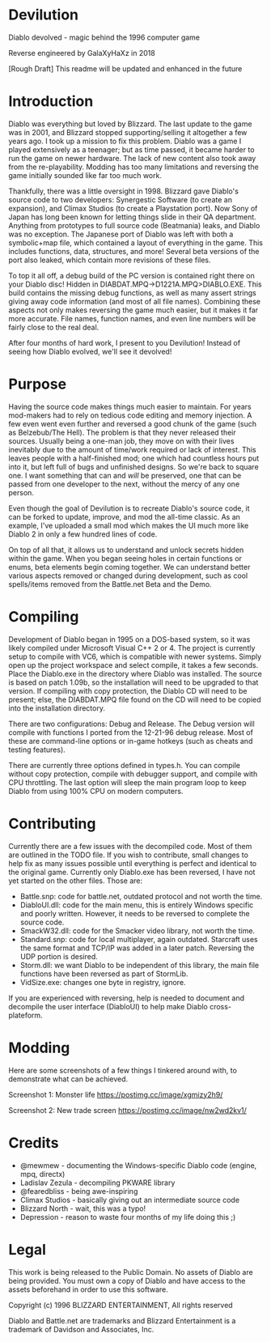 # Devilution
Diablo devolved - magic behind the 1996 computer game

Reverse engineered by GalaXyHaXz in 2018

[Rough Draft] This readme will be updated and enhanced in the future

# Introduction
Diablo was everything but loved by Blizzard. The last update to the game was in 2001, and Blizzard stopped supporting/selling it altogether a few years ago. I took up a mission to fix this problem. Diablo was a game I played extensively as a teenager; but as time passed, it became harder to run the game on newer hardware. The lack of new content also took away from the re-playability. Modding has too many limitations and reversing the game initially sounded like far too much work.

Thankfully, there was a little oversight in 1998. Blizzard gave Diablo's source code to two developers: Synergestic Software (to create an expansion), and Climax Studios (to create a Playstation port). Now Sony of Japan has long been known for letting things slide in their QA department. Anything from prototypes to full source code (Beatmania) leaks, and Diablo was no exception. The Japanese port of Diablo was left with both a symbolic+map file, which contained a layout of everything in the game. This includes functions, data, structures, and more! Several beta versions of the port also leaked, which contain more revisions of these files.

To top it all off, a debug build of the PC version is contained right there on your Diablo disc! Hidden in DIABDAT.MPQ->D1221A.MPQ>DIABLO.EXE. This build contains the missing debug functions, as well as many assert strings giving away code information (and most of all file names). Combining these aspects not only makes reversing the game much easier, but it makes it far more accurate. File names, function names, and even line numbers will be fairly close to the real deal.

After four months of hard work, I present to you Devilution! Instead of seeing how Diablo evolved, we'll see it devolved!

# Purpose
Having the source code makes things much easier to maintain. For years mod-makers had to rely on tedious code editing and memory injection. A few even went even further and reversed a good chunk of the game (such as Belzebub/The Hell). The problem is that they never released their sources. Usually being a one-man job, they move on with their lives inevitably due to the amount of time/work required or lack of interest. This leaves people with a half-finished mod; one which had countless hours put into it, but left full of bugs and unfinished designs. So we're back to square one. I want something that can and *will* be preserved, one that can be passed from one developer to the next, without the mercy of any one person.

Even though the goal of Devilution is to recreate Diablo's source code, it can be forked to update, improve, and mod the all-time classic. As an example, I've uploaded a small mod which makes the UI much more like Diablo 2 in only a few hundred lines of code.

On top of all that, it allows us to understand and unlock secrets hidden within the game. When you began seeing holes in certain functions or enums, beta elements begin coming together. We can understand better various aspects removed or changed during development, such as cool spells/items removed from the Battle.net Beta and the Demo.

# Compiling
Development of Diablo began in 1995 on a DOS-based system, so it was likely compiled under Microsoft Visual C++ 2 or 4. The project is currently setup to compile with VC6, which is compatible with newer systems. Simply open up the project workspace and select compile, it takes a few seconds. Place the Diablo.exe in the directory where Diablo was installed. The source is based on patch 1.09b, so the installation will need to be upgraded to that version. If compiling with copy protection, the Diablo CD will need to be present; else, the DIABDAT.MPQ file found on the CD will need to be copied into the installation directory.

There are two configurations: Debug and Release. The Debug version will compile with functions I ported from the 12-21-96 debug release. Most of these are command-line options or in-game hotkeys (such as cheats and testing features).

There are currently three options defined in types.h. You can compile without copy protection, compile with debugger support, and compile with CPU throttling. The last option will sleep the main program loop to keep Diablo from using 100% CPU on modern computers.

# Contributing
Currently there are a few issues with the decompiled code. Most of them are outlined in the TODO file. If you wish to contribute, small changes to help fix as many issues possible until everything is perfect and identical to the original game. Currently only Diablo.exe has been reversed, I have not yet started on the other files. Those are:
- Battle.snp: code for battle.net, outdated protocol and not worth the time.
- DiabloUI.dll: code for the main menu, this is entirely Windows specific and poorly written. However, it needs to be reversed to complete the source code.
- SmackW32.dll: code for the Smacker video library, not worth the time.
- Standard.snp: code for local multiplayer, again outdated. Starcraft uses the same format and TCP/IP was added in a later patch. Reversing the UDP portion is desired.
- Storm.dll: we want Diablo to be independent of this library, the main file functions have been reversed as part of StormLib.
- VidSize.exe: changes one byte in registry, ignore.

If you are experienced with reversing, help is needed to document and decompile the user interface (DiabloUI) to help make Diablo cross-plateform.

# Modding
Here are some screenshots of a few things I tinkered around with, to demonstrate what can be achieved.

Screenshot 1: Monster life https://postimg.cc/image/xgmizy2h9/

Screenshot 2: New trade screen https://postimg.cc/image/nw2wd2kv1/

# Credits
- @mewmew - documenting the Windows-specific Diablo code (engine, mpq, directx)
- Ladislav Zezula - decompiling PKWARE library
- @fearedbliss - being awe-inspiring
- Climax Studios - basically giving out an intermediate source code
- Blizzard North - wait, this was a typo!
- Depression - reason to waste four months of my life doing this ;)

# Legal
This work is being released to the Public Domain. No assets of Diablo are being provided. You must own a copy of Diablo and have access to the assets beforehand in order to use this software.

Copyright (c) 1996 BLIZZARD ENTERTAINMENT, All rights reserved

Diablo and Battle.net are trademarks and Blizzard Entertainment is a trademark of Davidson and Associates, Inc.
